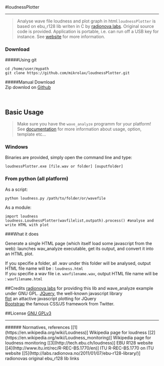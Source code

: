 #loudnessPlotter
<hr>

>Analyse wave file loudness and plot graph in html.`loudnessPlotter` is based on ebu_r128 lib writen in C by [radionova labs](http://labs.radionova.no/2011/01/07/ebu-r128-library/). 
>Original source code is provided. Application is portable, i.e. can run off a USB key for instance.
>See [website](http://mikrolax.github.com/loudnessPlotter/) for more information.


### Download
#####Using git

    cd /home/user/mypath
    git clone https://github.com/mikrolax/loudnessPlotter.git

#####Manual Download   
Zip downlod on [Github](https://github.com/mikrolax/loudnessPlotter/zipball/master)      
           
<br>
     
## Basic Usage
>Make sure you have the `wave_analyze` programm for your platform! See [documentation](http://mikrolax.github.com/loudnessPlotter/doc) for more information about usage, option, template etc...

### Windows  
Binaries are provided, simply open the command line and type:

    loudnessPlotter.exe [file.wav or folder] [ouputfolder]

### From python (all platform)

As a script:

    python loudness.py /path/to/folder/or/wavefile
  
As a module:

    import loudness
    loudness.LoudnessPlotter(wavfilelist,outpath).process() #analyse and write HTML with plot


###What it does

Generate a single HTML page (which itself load some javascript from the web): launches wav_analyze executable, get its output, and convert it into an HTML plot.

If you specifie a folder, all .wav under this folder will be analysed, output HTML file name will be : `loudness.html`   
If you specifie a wav file i.e. `wavfilename.wav`, output HTML file name will be : `wavfilename.html`      
       

##Credits
[radionova labs](http://labs.radionova.no/2011/01/07/ebu-r128-library/) for providing this lib and wave_analyze example under GNU GPL.
[JQuery](http://jquery.com/), the well-known javascript library   
[flot](http://www.flotcharts.org/) an attactive javascript plotting for JQuery      
[Bootstrap](http://twitter.github.com/bootstrap/) the famous CSS/JS framework from Twitter.        

##License
[GNU GPLv3](https://www.gnu.org/licenses/gpl-3.0.txt) 

<hr>
###### Normatives, references   
[[1](https://en.wikipedia.org/wiki/Loudness)] Wikipedia page for loudness   
[[2](https://en.wikipedia.org/wiki/Loudness_monitoring)] Wikipedia page for loudness monitoring     
[[3](http://tech.ebu.ch/loudness)] EBU R128 website     
[[4](http://www.itu.int/rec/R-REC-BS.1770/en)] ITU R-REC-BS.1770 on ITU website      
[[5](http://labs.radionova.no/2011/01/07/ebu-r128-library/)] radionovas original ebu_r128 lib links   
